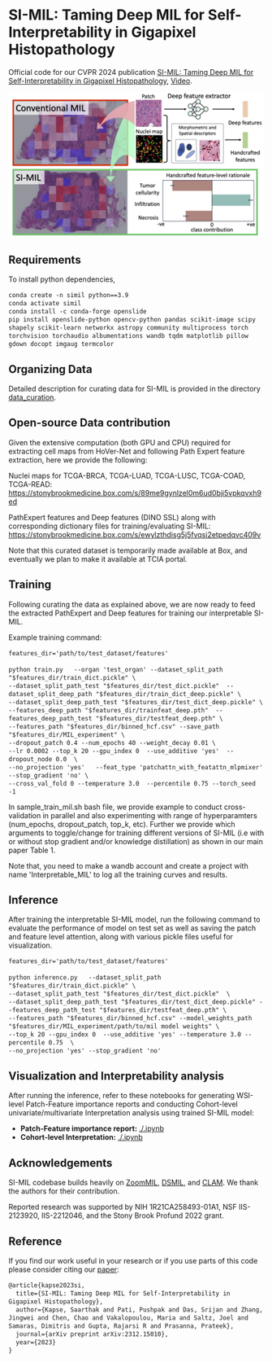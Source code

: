 

# SI-MIL: Taming Deep MIL for Self-Interpretability in Gigapixel Histopathology


Official code for our CVPR 2024 publication [SI-MIL: Taming Deep MIL for Self-Interpretability in Gigapixel Histopathology](https://openaccess.thecvf.com/content/CVPR2024/html/Kapse_SI-MIL_Taming_Deep_MIL_for_Self-Interpretability_in_Gigapixel_Histopathology_CVPR_2024_paper.html), [Video](https://www.youtube.com/watch?v=1Za3uPnYpO4&t=7s).

![teaser figure](./teaser.png)
## Requirements
To install python dependencies, 

```
conda create -n simil python==3.9
conda activate simil
conda install -c conda-forge openslide
pip install openslide-python opencv-python pandas scikit-image scipy shapely scikit-learn networkx astropy community multiprocess torch torchvision torchaudio albumentations wandb tqdm matplotlib pillow gdown docopt imgaug termcolor 

```

## Organizing Data

Detailed description for curating data for SI-MIL is provided in the directory [data_curation](https://github.com/bmi-imaginelab/SI-MIL/tree/main/data_curation). 

## Open-source Data contribution

Given the extensive computation (both GPU and CPU) required for extracting cell maps from HoVer-Net and following Path Expert feature extraction, here we provide the following:

Nuclei maps for TCGA-BRCA, TCGA-LUAD, TCGA-LUSC, TCGA-COAD, TCGA-READ: https://stonybrookmedicine.box.com/s/89me9gynlzel0m6ud0bji5vpkqvxh9ed

PathExpert features and Deep features (DINO SSL) along with corresponding dictionary files for training/evaluating SI-MIL: https://stonybrookmedicine.box.com/s/ewylzthdisg5j5fvqsi2etpedqvc409v

Note that this curated dataset is temporarily made available at Box, and eventually we plan to make it available at TCIA portal. 


## Training

Following curating the data as explained above, we are now ready to feed the extracted PathExpert and Deep features for training our interpretable SI-MIL. 

Example training command:

```
features_dir='path/to/test_dataset/features'

python train.py   --organ 'test_organ' --dataset_split_path "$features_dir/train_dict.pickle" \
--dataset_split_path_test "$features_dir/test_dict.pickle"  --dataset_split_deep_path "$features_dir/train_dict_deep.pickle" \
--dataset_split_deep_path_test "$features_dir/test_dict_deep.pickle" \
--features_deep_path "$features_dir/trainfeat_deep.pth"  --features_deep_path_test "$features_dir/testfeat_deep.pth" \
--features_path "$features_dir/binned_hcf.csv" --save_path "$features_dir/MIL_experiment" \
--dropout_patch 0.4 --num_epochs 40 --weight_decay 0.01 \
--lr 0.0002 --top_k 20 --gpu_index 0  --use_additive 'yes'  --dropout_node 0.0  \
--no_projection 'yes'   --feat_type 'patchattn_with_featattn_mlpmixer'  --stop_gradient 'no' \
--cross_val_fold 0 --temperature 3.0  --percentile 0.75 --torch_seed -1
```

In sample_train_mil.sh bash file, we provide example to conduct cross-validation in parallel and also experimenting with range of hyperparamters (num_epochs, dropout_patch, top_k, etc). Further we provide which arguments to toggle/change for training different versions of SI-MIL (i.e with or without stop gradient and/or knowledge distillation) as shown in our main paper Table 1. 

Note that, you need to make a wandb account and create a project with name 'Interpretable_MIL' to log all the training curves and results. 

## Inference

After training the interpretable SI-MIL model, run the following command to evaluate the performance of model on test set as well as saving the patch and feature level attention, along with various pickle files useful for visualization.

```
features_dir='path/to/test_dataset/features'

python inference.py   --dataset_split_path "$features_dir/train_dict.pickle" \
--dataset_split_path_test "$features_dir/test_dict.pickle"  \
--dataset_split_deep_path_test "$features_dir/test_dict_deep.pickle" --features_deep_path_test "$features_dir/testfeat_deep.pth" \
--features_path "$features_dir/binned_hcf.csv" --model_weights_path "$features_dir/MIL_experiment/path/to/mil model weights" \
--top_k 20 --gpu_index 0  --use_additive 'yes' --temperature 3.0 --percentile 0.75  \
--no_projection 'yes' --stop_gradient 'no' 
```

## Visualization and Interpretability analysis

After running the inference, refer to these notebooks for generating WSI-level Patch-Feature importance reports and conducting Cohort-level univariate/multivariate Interpretation analysis using trained SI-MIL model:

* **Patch-Feature importance report:** [./.ipynb](./.ipynb)
* **Cohort-level Interpretation:** [./.ipynb](./.ipynb) 



## Acknowledgements

SI-MIL codebase builds heavily on [ZoomMIL](https://github.com/histocartography/zoommil), [DSMIL](https://github.com/binli123/dsmil-wsi), and [CLAM](https://github.com/mahmoodlab/CLAM). We thank the authors for their contribution.

Reported research was supported by NIH 1R21CA258493-01A1, NSF IIS-2123920, IIS-2212046, and the Stony Brook Profund 2022 grant. 

## Reference

If you find our work useful in your research or if you use parts of this code please consider citing our [paper](https://arxiv.org/pdf/2312.15010):

```
@article{kapse2023si,
  title={SI-MIL: Taming Deep MIL for Self-Interpretability in Gigapixel Histopathology},
  author={Kapse, Saarthak and Pati, Pushpak and Das, Srijan and Zhang, Jingwei and Chen, Chao and Vakalopoulou, Maria and Saltz, Joel and Samaras, Dimitris and Gupta, Rajarsi R and Prasanna, Prateek},
  journal={arXiv preprint arXiv:2312.15010},
  year={2023}
}
```
